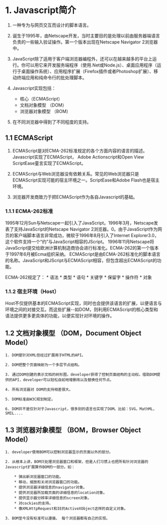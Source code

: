 # 1. Javascript简介

1. 一种专为与网页交互而设计的脚本语言。

2. 诞生于1995年，由Netscape开发，当时主要目的是处理以前由服务器端语言负责的一些输入验证操作。第一个版本出现在Netscape Navigator 2浏览器中。

3. JavaScript除了适用于客户端浏览器编程外，还可以在越来越多的平台上运行。你可以用它来开发服务端程序（使用.Net或Node.js）、桌面应用程序（运行于桌面操作系统）、应用程序扩展（Firefox插件或者Photoshop扩展）、移动终端应用和纯命令行的批处理脚本。

4. Javascript实现包括：
	* 核心（ECMAScript）
	* 文档对象模型 （DOM）
	* 浏览器对象模型 （BOM）

5. 在不同浏览器中得到了不同程度的支持。

## 1.1 ECMAScript

1. ECMAScript是对ECMA-262标准规定的各个方面内容的语言的描述。Javascript实现了ECMAScript， Adobe Actionscript和Open View ScriptEase童言实现了ECMAScript。

2. ECMAScript与Web浏览器没有依赖关系。常见的Web浏览器只是ECMAScript实现可能的宿主环境之一。ScriptEase和Adobe Flash也是宿主环境。

3. 浏览器开发商致力于把ECMAScript作为各自Javascript的基础。

### 1.1.1 ECMA-262标准

1995年12月Sun与Netscape一起引入了JavaScript。1996年3月，Netscape发表了支持JavaScript的Netscape Navigator 2浏览器。0。由于JavaScript作为网页的客户端脚本语言非常成功，微软于1996年8月引入了Internet Explorer3.0，这个软件支持一个“约”与JavaScript相容的JScript。
1996年11月Netscape将JavaScript提交给欧洲计算机制造商协会进行标准化。ECMA-262的第一个版本于1997年6月被Ecma组织采纳。
ECMAScript是由ECMA-262标准化的脚本语言的名称。JavaScript和JScript与ECMAScript相容，但包含超出ECMAScript的功能。

ECMA-262规定了：
	* 语法
	* 类型
	* 语句
	* 关键字
	* 保留字
	* 操作符
	* 对象

### 1.1.2 宿主环境（Host）

Host不仅提供基本的ECMAScript实现，同时也会提供该语言的扩展，以便语言与环境之间的对接交互。而这些扩展--如DOM，则利用ECMAScript的核心类型和语法提供更多更具体的功能，以便实现针对环境的操作。

## 1.2 文档对象模型 （DOM，Document Object Model）

	1. DOM是针对XML但经过扩展用于HTML的API。

	2. DOM把整个页面映射为一个多层节点结构。

	3. 通过DOM创建的表示文档的树形图，developer获得了控制页面结构的主动权。借助DOM提供的API，developer可以轻松自如地增删改以及替换任何节点。

	4. 所有浏览器对 DOM的支持相差很大。

	5. DOM标准由W3C规划制定。

	6. DOM并不是仅针对于Javascript，很多别的语言也实现了DOM。比如：SVG，MathML， SMIL....

## 1.3 浏览器对象模型 （BOM，Browser Object Model）

	1. developer使用BOM可以控制浏览器显示的页面以外的部分。

	2. 从根本上讲，BOM只处理浏览器窗口和框架，但是人们习惯上也把所有针对浏览器的Javascript扩展算作BOM的一部分。如：
		
		* 弹出新浏览器窗口的功能。
		* 移动，缩放和关闭浏览器窗口的功能。
		* 提供浏览器详细信息的navigator对象。 
		* 提供浏览器所加载页面的详细信息的location对象。
		* 提供显示器分辨率详细信息的screen对象。
		* 对cockies的支持。
		* 像XMLHttpRequest和IE的ActiveXObject这样的自定义对象。

	3. BOM至今没有标准可以遵循， 每个浏览器都有自己的实现。
